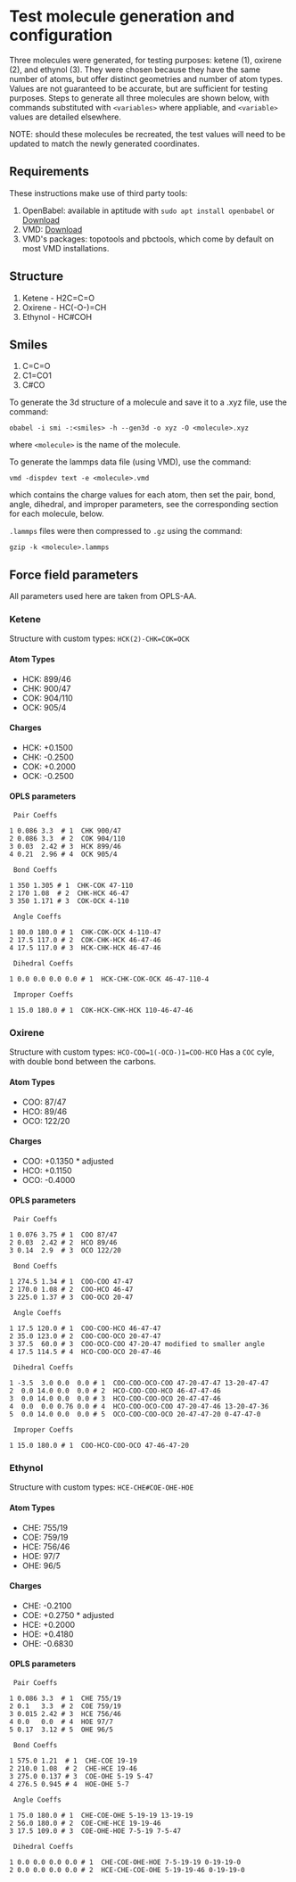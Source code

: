 Test molecule generation and configuration
==========================================

Three molecules were generated, for testing purposes: ketene (1), oxirene (2), and ethynol (3).
They were chosen because they have the same number of atoms, but offer distinct geometries and number of atom types.
Values are not guaranteed to be accurate, but are sufficient for testing purposes.
Steps to generate all three molecules are shown below, with commands substituted with `<variables>` where appliable, and `<variable>` values are detailed elsewhere.

NOTE: should these molecules be recreated, the test values will need to be updated to match the newly generated coordinates.

## Requirements

These instructions make use of third party tools:

1. OpenBabel: available in aptitude with `sudo apt install openbabel` or [Download](http://openbabel.org/wiki/Category:Installation)
2. VMD: [Download](https://www.ks.uiuc.edu/Development/Download/download.cgi?PackageName=VMD)
3. VMD's packages: topotools and pbctools, which come by default on most VMD installations.

## Structure

1. Ketene - H2C=C=O
2. Oxirene - HC(-O-)=CH
3. Ethynol - HC#COH

## Smiles

1. C=C=O
2. C1=CO1
3. C#CO

To generate the 3d structure of a molecule and save it to a .xyz file, use the command:
```
obabel -i smi -:<smiles> -h --gen3d -o xyz -O <molecule>.xyz
```
where `<molecule>` is the name of the molecule.


To generate the lammps data file (using VMD), use the command:
```
vmd -dispdev text -e <molecule>.vmd
```
which contains the charge values for each atom, then set the pair, bond, angle, dihedral, and improper parameters, see the corresponding section for each molecule, below.

`.lammps` files were then compressed to `.gz` using the command:
```
gzip -k <molecule>.lammps
```

## Force field parameters

All parameters used here are taken from OPLS-AA.


### Ketene

Structure with custom types: `HCK(2)-CHK=COK=OCK`

#### Atom Types

* HCK: 899/46
* CHK: 900/47
* COK: 904/110
* OCK: 905/4

#### Charges

* HCK: +0.1500
* CHK: -0.2500
* COK: +0.2000
* OCK: -0.2500

#### OPLS parameters

```
 Pair Coeffs

1 0.086 3.3  # 1  CHK 900/47
2 0.086 3.3  # 2  COK 904/110
3 0.03  2.42 # 3  HCK 899/46
4 0.21  2.96 # 4  OCK 905/4

 Bond Coeffs

1 350 1.305 # 1  CHK-COK 47-110
2 170 1.08  # 2  CHK-HCK 46-47
3 350 1.171 # 3  COK-OCK 4-110

 Angle Coeffs

1 80.0 180.0 # 1  CHK-COK-OCK 4-110-47
2 17.5 117.0 # 2  COK-CHK-HCK 46-47-46
4 17.5 117.0 # 3  HCK-CHK-HCK 46-47-46

 Dihedral Coeffs

1 0.0 0.0 0.0 0.0 # 1  HCK-CHK-COK-OCK 46-47-110-4

 Improper Coeffs

1 15.0 180.0 # 1  COK-HCK-CHK-HCK 110-46-47-46
```

### Oxirene

Structure with custom types: `HCO-COO=1(-OCO-)1=COO-HCO`
Has a `COC` cyle, with double bond between the carbons.

#### Atom Types

* COO: 87/47
* HCO: 89/46
* OCO: 122/20

#### Charges

* COO: +0.1350 \* adjusted
* HCO: +0.1150
* OCO: -0.4000

#### OPLS parameters

```
 Pair Coeffs

1 0.076 3.75 # 1  COO 87/47
2 0.03  2.42 # 2  HCO 89/46
3 0.14  2.9  # 3  OCO 122/20

 Bond Coeffs

1 274.5 1.34 # 1  COO-COO 47-47
2 170.0 1.08 # 2  COO-HCO 46-47
3 225.0 1.37 # 3  COO-OCO 20-47

 Angle Coeffs

1 17.5 120.0 # 1  COO-COO-HCO 46-47-47
2 35.0 123.0 # 2  COO-COO-OCO 20-47-47
3 37.5  60.0 # 3  COO-OCO-COO 47-20-47 modified to smaller angle
4 17.5 114.5 # 4  HCO-COO-OCO 20-47-46

 Dihedral Coeffs

1 -3.5  3.0 0.0  0.0 # 1  COO-COO-OCO-COO 47-20-47-47 13-20-47-47
2  0.0 14.0 0.0  0.0 # 2  HCO-COO-COO-HCO 46-47-47-46
3  0.0 14.0 0.0  0.0 # 3  HCO-COO-COO-OCO 20-47-47-46
4  0.0  0.0 0.76 0.0 # 4  HCO-COO-OCO-COO 47-20-47-46 13-20-47-36
5  0.0 14.0 0.0  0.0 # 5  OCO-COO-COO-OCO 20-47-47-20 0-47-47-0

 Improper Coeffs

1 15.0 180.0 # 1  COO-HCO-COO-OCO 47-46-47-20
```

### Ethynol

Structure with custom types: `HCE-CHE#COE-OHE-HOE`

#### Atom Types

* CHE: 755/19
* COE: 759/19
* HCE: 756/46
* HOE: 97/7
* OHE: 96/5

#### Charges

* CHE: -0.2100
* COE: +0.2750 \* adjusted
* HCE: +0.2000
* HOE: +0.4180
* OHE: -0.6830

#### OPLS parameters

```
 Pair Coeffs

1 0.086 3.3  # 1  CHE 755/19
2 0.1   3.3  # 2  COE 759/19
3 0.015 2.42 # 3  HCE 756/46
4 0.0   0.0  # 4  HOE 97/7
5 0.17  3.12 # 5  OHE 96/5

 Bond Coeffs

1 575.0 1.21  # 1  CHE-COE 19-19
2 210.0 1.08  # 2  CHE-HCE 19-46
3 275.0 0.137 # 3  COE-OHE 5-19 5-47
4 276.5 0.945 # 4  HOE-OHE 5-7

 Angle Coeffs

1 75.0 180.0 # 1  CHE-COE-OHE 5-19-19 13-19-19
2 56.0 180.0 # 2  COE-CHE-HCE 19-19-46
3 17.5 109.0 # 3  COE-OHE-HOE 7-5-19 7-5-47

 Dihedral Coeffs

1 0.0 0.0 0.0 0.0 # 1  CHE-COE-OHE-HOE 7-5-19-19 0-19-19-0
2 0.0 0.0 0.0 0.0 # 2  HCE-CHE-COE-OHE 5-19-19-46 0-19-19-0
```

